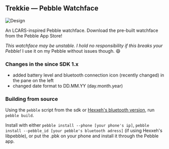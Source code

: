 ## Trekkie — Pebble Watchface

![Design](https://raw.github.com/ad1217/trekkie/master/screenshot.png)

An LCARS-inspired Pebble watchface. Download the pre-built watchface from the Pebble App Store!

*This watchface may be unstable. I hold no responsibility if this breaks your Pebble!* I use it on my Pebble without issues though. :smile:
### Changes in the since SDK 1.x
* added battery level and bluetooth connection icon (recently changed) in the pane on the left
* changed date format to DD.MM.YY (day.month.year)

### Building from source

Using the `pebble` script from the sdk or [Hexxeh's bluetooth version](https://github.com/Hexxeh/libpebble), run
`pebble build`.

Install with either `pebble install --phone [your phone's ip]`, `pebble install --pebble_id [your pebble's bluetooth adress]` (if using Hexxeh's libpebble), or put the .pbk on your phone and install it through the Pebble app.
